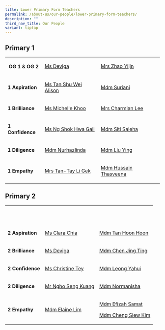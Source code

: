 ```yaml
---
title: Lower Primary Form Teachers
permalink: /about-us/our-people/lower-primary-form-teachers/
description: ""
third_nav_title: Our People
variant: tiptap
---
```

<h2>Primary 1</h2>
<table style="minWidth: 75px">
<colgroup>
<col>
<col>
<col>
</colgroup>
<tbody>
<tr>
<th rowspan="1" colspan="1">
<p><strong>OG 1 &amp; OG 2</strong>
</p>
</th>
<td rowspan="1" colspan="1">
<p><a href="s_deviga@moe.edu.sg" rel="noopener noreferrer nofollow" target="_blank"><u>Ms Deviga</u></a>
</p>
</td>
<td rowspan="1" colspan="1">
<p><a href="zhao_yijin@moe.edu.sg" rel="noopener noreferrer nofollow" target="_blank"><u>Mrs Zhao Yijin</u></a>
</p>
</td>
</tr>
<tr>
<td rowspan="1" colspan="1">
<p><strong>1 Aspiration</strong>
</p>
</td>
<td rowspan="1" colspan="1">
<p><a href="mailto:tan_shu_wei_alison@moe.edu.sg" rel="noopener noreferrer nofollow" target="_blank"><u>Ms Tan Shu Wei Alison</u></a>
</p>
</td>
<td rowspan="1" colspan="1">
<p><a href="mailto:suriani_abdul_bakri@moe.edu.sg" rel="noopener noreferrer nofollow" target="_blank"><u>Mdm Suriani</u></a>
</p>
</td>
</tr>
<tr>
<td rowspan="1" colspan="1">
<p><strong>1 Brilliance</strong>
</p>
</td>
<td rowspan="1" colspan="1">
<p><a href="mailto:khoo_wei_lin_michelle@moe.edu.sg" rel="noopener noreferrer nofollow" target="_blank"><u>Ms Michelle Khoo</u></a>
</p>
</td>
<td rowspan="1" colspan="1">
<p><a href="mailto:lee_lufang_charmian@moe.edu.sg" rel="noopener noreferrer nofollow" target="_blank"><u>Mrs Charmian Lee</u></a>
</p>
</td>
</tr>
<tr>
<td rowspan="1" colspan="1">
<p><strong>1 Confidence</strong>
</p>
</td>
<td rowspan="1" colspan="1">
<p><a href="mailto:Ng_Shok_Hwa_Gail@moe.edu.sg" rel="noopener noreferrer nofollow" target="_blank">Ms Ng Shok Hwa Gail</a>
</p>
</td>
<td rowspan="1" colspan="1">
<p><a href="mailto:siti_saleha_zainal_abidin@moe.edu.sg" rel="noopener noreferrer nofollow" target="_blank"><u>Mdm Siti Saleha</u></a>
</p>
</td>
</tr>
<tr>
<td rowspan="1" colspan="1">
<p><strong>1 Diligence</strong>
</p>
</td>
<td rowspan="1" colspan="1">
<p><a href="mailto:nurhazlinda_mohamed_shafri@moe.edu.sg" rel="noopener noreferrer nofollow" target="_blank">Mdm Nurhazlinda</a>
</p>
</td>
<td rowspan="1" colspan="1">
<p><a href="mailto:liu_ying@moe.edu.sg" rel="noopener noreferrer nofollow" target="_blank"><u>Mdm Liu Ying</u></a>
</p>
</td>
</tr>
<tr>
<td rowspan="1" colspan="1">
<p><strong>1 Empathy</strong>
</p>
</td>
<td rowspan="1" colspan="1">
<p><a href="mailto:tay_li_gek@moe.edu.sg" rel="noopener noreferrer nofollow" target="_blank"><u>Mrs Tan-Tay Li Gek</u></a>
</p>
</td>
<td rowspan="1" colspan="1">
<p><a href="mailto:hussain_thasveena@moe.edu.sg" rel="noopener noreferrer nofollow" target="_blank"><u>Mdm Hussain Thasveena</u></a>
</p>
</td>
</tr>
</tbody>
</table>
<h2>Primary 2</h2>
<table style="minWidth: 75px">
<colgroup>
<col>
<col>
<col>
</colgroup>
<tbody>
<tr>
<th rowspan="1" colspan="1">
<p><strong>&nbsp;</strong>
</p>
</th>
<th rowspan="1" colspan="1">
<p><strong>&nbsp;</strong>
</p>
</th>
<th rowspan="1" colspan="1">
<p><strong>&nbsp;</strong>
</p>
</th>
</tr>
<tr>
<td rowspan="1" colspan="1">
<p><strong>2 Aspiration</strong>
</p>
</td>
<td rowspan="1" colspan="1">
<p><a href="mailto:chia_min_clara@moe.edu.sg" rel="noopener noreferrer nofollow" target="_blank"><u>Ms Clara Chia</u></a>
</p>
</td>
<td rowspan="1" colspan="1">
<p><a href="mailto:tan_hoon_hoon_b@moe.edu.sg" rel="noopener noreferrer nofollow" target="_blank"><u>Mdm Tan Hoon Hoon</u></a>
</p>
</td>
</tr>
<tr>
<td rowspan="1" colspan="1">
<p><strong>2 Brilliance</strong>
</p>
</td>
<td rowspan="1" colspan="1">
<p><a href="mailto:s_deviga@moe.edu.sg" rel="noopener noreferrer nofollow" target="_blank"><u>Ms Deviga</u></a>
</p>
</td>
<td rowspan="1" colspan="1">
<p><a href="mailto:chen_jing_ting@moe.edu.sg" rel="noopener noreferrer nofollow" target="_blank"><u>Mdm Chen Jing Ting</u></a>
</p>
</td>
</tr>
<tr>
<td rowspan="1" colspan="1">
<p><strong>2 Confidence</strong>
</p>
</td>
<td rowspan="1" colspan="1">
<p><a href="mailto:tey_sew_keng@moe.edu.sg" rel="noopener noreferrer nofollow" target="_blank"><u>Ms Christine Tey</u></a>
</p>
</td>
<td rowspan="1" colspan="1">
<p><a href="mailto:leong_yahui@moe.edu.sg" rel="noopener noreferrer nofollow" target="_blank"><u>Mdm Leong Yahui</u></a>
</p>
</td>
</tr>
<tr>
<td rowspan="1" colspan="1">
<p><strong>2 Diligence</strong>
</p>
</td>
<td rowspan="1" colspan="1">
<p><a href="mailto:ngho_seng_kuang@moe.edu.sg" rel="noopener noreferrer nofollow" target="_blank"><u>Mr Ngho Seng Kuang</u></a>
</p>
</td>
<td rowspan="1" colspan="1">
<p><a href="mailto:normanisha_sarmani@moe.edu.sg" rel="noopener noreferrer nofollow" target="_blank"><u>Mdm Normanisha</u></a>
</p>
</td>
</tr>
<tr>
<td rowspan="1" colspan="1">
<p><strong>2 Empathy</strong>
</p>
</td>
<td rowspan="1" colspan="1">
<p><a href="mailto:Lim_HUI_MIN_C@moe.edu.sg" rel="noopener noreferrer nofollow" target="_blank"><u>Mdm Elaine Lim</u></a>
</p>
</td>
<td rowspan="1" colspan="1">
<p><a href="efizah_samat@moe.edu.sg" rel="noopener noreferrer nofollow" target="_blank">Mdm Efizah Samat</a>
</p>
<p><a href="mailto:cheng_siew_kim@moe.edu.sg" rel="noopener noreferrer nofollow" target="_blank"><u>Mdm Cheng Siew Kim</u></a>
</p>
</td>
</tr>
</tbody>
</table>
<p></p>